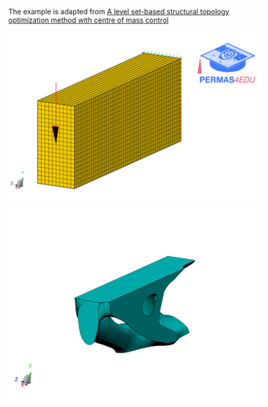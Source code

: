 The example is adapted from [A level set-based structural topology optimization method with centre of mass control](https://doi.org/10.1051/smdo/2025025)

![Finite element model](cantilever_model.png "Finite element model")

![CAD](step.gif "Quad layout")
